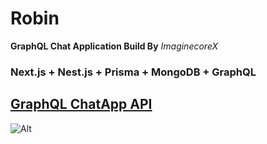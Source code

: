 # Robin
**GraphQL Chat Application Build By** *ImaginecoreX* <br/>
### Next.js + Nest.js + Prisma + MongoDB + GraphQL

[GraphQL ChatApp API](https://github.com/ByteBigBoss/GraphQL-ChatApp)
--
![Alt](https://repobeats.axiom.co/api/embed/7174343b8ff8ae37c03fd677fac262a2794fa5de.svg "Repobeats analytics image")
